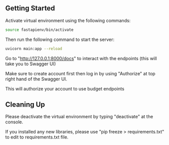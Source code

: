 ## Getting Started

Activate virtual environment using the following commands:

```bash
source fastapienv/bin/activate
```

Then run the following command to start the server:
```bash
uvicorn main:app --reload
```

Go to "http://127.0.0.1:8000/docs" to interact with the endpoints (this will take you to Swagger UI)

Make sure to create account first then log in by using "Authorize" at top right hand of the Swagger UI.

This will authorize your account to use budget endpoints

## Cleaning Up

Please deactivate the virtual environment by typing "deactivate" at the console.

If you installed any new libraries, please use "pip freeze > requirements.txt" to edit to requirements.txt file. 

